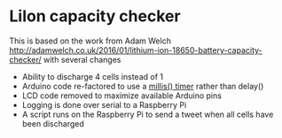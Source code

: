 # LiIon capacity checker

This is based on the work from Adam Welch http://adamwelch.co.uk/2016/01/lithium-ion-18650-battery-capacity-checker/ with several changes

* Ability to discharge 4 cells instead of 1
* Arduino code re-factored to use a [millis() timer](http://playground.arduino.cc/Code/AvoidDelay) rather than delay()
* LCD code removed to maximize available Arduino pins
* Logging is done over serial to a Raspberry Pi
* A script runs on the Raspberry Pi to send a tweet when all cells have been discharged

